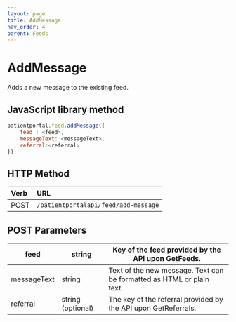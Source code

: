 ```yaml
---
layout: page
title: AddMessage
nav_order: 4
parent: Feeds
---
```


# AddMessage

Adds a new message to the existing feed.

## JavaScript library method

```javascript
patientportal.feed.addMessage({
    feed : <feed>,
    messageText: <messageText>,
    referral:<referral>
});
```

## HTTP Method

| Verb | URL                                               |
|:-----|:--------------------------------------------------|
| POST | `/patientportalapi/feed/add-message` |

## POST Parameters

| feed | string | Key of the feed provided by the API upon GetFeeds. |
| --- | --- | --- |
| messageText | string | Text of the new message. Text can be formatted as HTML or plain text. |
| referral | string (optional) | The key of the referral provided by the API upon GetReferrals. |
